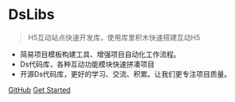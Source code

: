 
# DsLibs

> H5互动站点快速开发库，使用库里积木快速搭建互动H5

- 简易项目模板构建工具、增强项目自动化工作流程。
- Ds代码库，各种互动功能模块快速拼凑项目
- 开源Ds代码库，更好的学习、交流、积累。让我们更专注项目质量。



[GitHub](https://github.com/lqloveball/DsLibs/)
[Get Started](/README)
